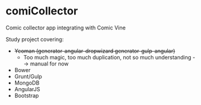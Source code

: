 comiCollector
=============

Comic collector app integrating with Comic Vine

Study project covering:
 - ~~Yeoman (generator-angular-dropwizard generator-gulp-angular)~~
   - Too much magic, too much duplication, not so much understanding --> manual for now
 - Bower
 - Grunt/Gulp
 - MongoDB
 - AngularJS
 - Bootstrap